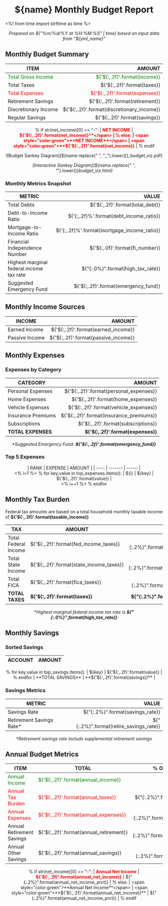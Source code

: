 <h1 style="text-align:center"> ${name} Monthly Budget Report </h1>
<%! from time import strftime as time %>
<p style="text-align:center;font-style:italic">Prepared on ${"%m/%d/%Y at %H:%M:%S" | time} based on input data from "${yml_name}"</p>

<h2> Monthly Budget Summary </h2>

<center>

| ITEM | AMOUNT |
| ---- | -----: |
| <span style="color:green">Total Gross Income</span> | <span style="color:green">${'${:,.2f}'.format(income)}</span> | 
| Total Taxes | ${'${:,.2f}'.format(taxes)} |
| <span style="color:red">Total Expenses</span> | <span style="color:red">${'${:,.2f}'.format(expenses)}</span> |
| Retirement Savings | ${'${:,.2f}'.format(retirement)} |
| Discretionary Income | ${'${:,.2f}'.format(discretionary_income)} |
| Regular Savings | ${'${:,.2f}'.format(savings)} |
% if str(net_income)[0] == "-":
| <span style="color:red">**NET INCOME**</span> | <span style="color:red">**${'${:,.2f}'.format(net_income)}**</span> |
% else:
| <span style="color:green">**NET INCOME**</span> | <span style="color:green">**${'${:,.2f}'.format(net_income)}**</span> |
% endif

![Budget Sankey Diagram](${name.replace(" ", "_").lower()}_budget_viz.pdf)

_[Interactive Sankey Diagram](${name.replace(" ", "_").lower()}_budget_viz.html)_

</center>

<h3> Monthly Metrics Snapshot </h3>

<center>

| METRIC | VALUE |
| ------ | ----: |
| Total Debts | ${'${:,.2f}'.format(total_debt)} |
| Debt-to-Income Ratio | ${'{:,.2f}%'.format(debt_income_ratio)} |
| Mortgage-to-Income Ratio | ${'{:,.2f}%'.format(mortgage_income_ratio)} |
| Financial Independence Number | ${'${:,.0f}'.format(fi_number)} |
| Highest marginal federal income tax rate | ${"{:.0%}".format(high_tax_rate)} |
| Suggested Emergency Fund |  ${'${:,.2f}'.format(emergency_fund)} |

</center>

<h2> Monthly Income Sources</h2>

<center>

| INCOME | AMOUNT |
| ------ | -----: |
| Earned Income | ${'${:,.2f}'.format(earned_income)} |
| Passive Income | ${'${:,.2f}'.format(passive_income)} |

</center>

<h2> Monthly Expenses </h2>

<h3> Expenses by Category </h3>

<center>

| CATEGORY | AMOUNT |
| -------- | -----: |
| Personal Expenses | ${'${:,.2f}'.format(personal_expenses)} |
| Home Expenses | ${'${:,.2f}'.format(home_expenses)} |
| Vehicle Expenses | ${'${:,.2f}'.format(vehicle_expenses)} |
| Insurance Premiums | ${'${:,.2f}'.format(insurance_premiums)} |
| Subscriptions | ${'${:,.2f}'.format(subscriptions)} |
| **TOTAL EXPENSES** | **${'${:,.2f}'.format(expenses)}** |

_*Suggested Emergency Fund: **${'${:,.2f}'.format(emergency_fund)}**_

</center>

<h3> Top 5 Expenses </h3>

<center>

| RANK | EXPENSE | AMOUNT |
| :---: | ------- | -----: |\
<% i=1 %>
% for key,value in top_expenses.items():
| ${i} | ${key} | ${'${:,.2f}'.format(value)} |\
<% i+=1 %>
% endfor

</center>

<h2> Monthly Tax Burden </h2>

Federal tax amounts are based on a total household monthly taxable income of **${'${:,.2f}'.format(taxable_income)}**

<center>

| TAX | AMOUNT | EFFECTIVE TAX RATE |
| --- | ------ | -----------------: |
| Total Federal Income | ${'${:,.2f}'.format(fed_income_taxes)} | ${"{:.2%}".format(effective_fed_tax_rate)}\* |
| Total State Income | ${'${:,.2f}'.format(state_income_taxes)} | ${"{:.2%}".format(effective_state_tax_rate)} |
| Total FICA | ${'${:,.2f}'.format(fica_taxes)} | ${"{:.2%}".format(effective_fica_tax_rate)} |
| **TOTAL TAXES** | **${'${:,.2f}'.format(taxes)}** | **${"{:.2%}".format(effective_tax_rate)}** |

\*_Highest marginal federal income tax rate is **${"{:.0%}".format(high_tax_rate)}**_

</center>

<h2> Monthly Savings </h2>

<h3> Sorted Savings </h3>

<center>

| ACCOUNT | AMOUNT |
| ------- | -----: |
% for key,value in top_savings.items():
| ${key} | ${'${:,.2f}'.format(value)} |
% endfor
| **TOTAL SAVINGS** | **${'${:,.2f}'.format(savings)}** |

</center>

<h3> Savings Metrics </h3>

<center>

| METRIC | VALUE |
| ------ | ----: |
| Savings Rate | ${"{:.2%}".format(savings_rate)} |
| Retirement Savings Rate\* | ${"{:.2%}".format(retire_savings_rate)} |
\*_Retirement savings rate includs supplemental retirement savings_

</center>

<h2> Annual Budget Metrics </h2>

<center>

| ITEM | TOTAL | % OF GROSS INCOME |
| --- | ------ | :---------------: |
| <span style="color:green">Annual Income</span> | <span style="color:green">${'${:,.2f}'.format(annual_income)}</span> | 100% |
| <span style="color:red">Annual Tax Burden</span> | <span style="color:red">${'${:,.2f}'.format(annual_taxes)}</span> | ${"{:.2%}".format(annual_taxes_prct)} |
| <span style="color:red">Annual Expenses</span> | <span style="color:red">${'${:,.2f}'.format(annual_expenses)}</span> | ${"{:.2%}".format(annual_expenses_prct)} |
| Annual Retirement Savings | ${'${:,.2f}'.format(annual_retirement)} | ${"{:.2%}".format(annual_retirement_prct)} |
| Annual Other Savings | ${'${:,.2f}'.format(annual_savings)} | ${"{:.2%}".format(annual_savings_prct)} |
% if str(net_income)[0] == "-":
| <span style="color:red">**Annual Net Income**</span> | <span style="color:red">**${'${:,.2f}'.format(annual_net_income)}**</span> | ${"{:.2%}".format(annual_net_income_prct)} |
% else:
| <span style="color:green">**Annual Net Income**</span> | <span style="color:green">**${'${:,.2f}'.format(annual_net_income)}**</span> | ${"{:.2%}".format(annual_net_income_prct)} |
% endif

</center>
